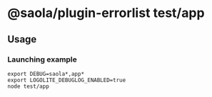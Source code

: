 # @saola/plugin-errorlist test/app

## Usage

### Launching example

```shell
export DEBUG=saola*,app*
export LOGOLITE_DEBUGLOG_ENABLED=true
node test/app
```
